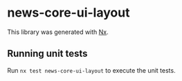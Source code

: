 # news-core-ui-layout

This library was generated with [Nx](https://nx.dev).

## Running unit tests

Run `nx test news-core-ui-layout` to execute the unit tests.
